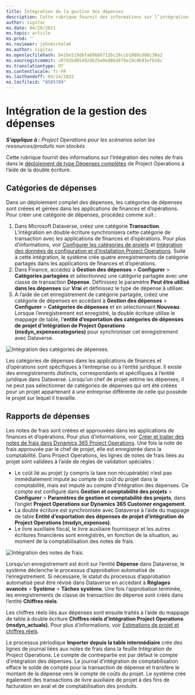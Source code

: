 ```yaml
---
title: Intégration de la gestion des dépenses
description: Cette rubrique fournit des informations sur l’intégration des notes de frais dans Project Operations à l’aide de la double écriture.
author: sigitac
ms.date: 04/28/2021
ms.topic: article
ms.prod: ''
ms.reviewer: johnmichalak
ms.author: sigitac
ms.openlocfilehash: b41be519dbfa89668712bc28ccb1888cd08c38a2
ms.sourcegitcommit: c0792bd65d92db25e0e8864879a19c4b93efb10c
ms.translationtype: HT
ms.contentlocale: fr-FR
ms.lasthandoff: 04/14/2022
ms.locfileid: "8585789"
---
```

# <a name="expense-management-integration"></a>Intégration de la gestion des dépenses

_**S’applique à :** Project Operations pour les scénarios selon les ressources/produits non stockés_

Cette rubrique fournit des informations sur l’intégration des notes de frais dans le [déploiement de type Dépenses complètes](../expense/expense-overview.md) de Project Operations à l’aide de la double écriture.

## <a name="expense-categories"></a>Catégories de dépenses

Dans un déploiement complet des dépenses, les catégories de dépenses sont créées et gérées dans les applications de finances et d’opérations. Pour créer une catégorie de dépenses, procédez comme suit :

1. Dans Microsoft Dataverse, créez une catégorie **Transaction**. L’intégration en double écriture synchronisera cette catégorie de transaction avec les applications de finances et d’opérations. Pour plus d’informations, voir [Configurer les catégories de projets](/dynamics365/project-operations/project-accounting/configure-project-categories) et [Intégration des données de configuration et d’installation Project Operations](resource-dual-write-setup-integration.md). Suite à cette intégration, le système crée quatre enregistrements de catégorie partagés dans les applications de finances et d’opérations.
2. Dans Finance, accédez à **Gestion des dépenses** > **Configurer** > **Catégories partagées** et sélectionnez une catégorie partagée avec une classe de transaction **Dépense**. Définissez le paramètre **Peut être utilisé dans les dépenses** sur **Vrai** et définissez le type de dépense à utiliser.
3. À l’aide de cet enregistrement de catégorie partagée, créez une catégorie de dépenses en accédant à **Gestion des dépenses** > **Configurer** > **Catégories de dépenses** et en sélectionnant **Nouveau**. Lorsque l’enregistrement est enregistré, la double écriture utilise le mappage de table, l’**entité d’exportation des catégories de dépenses de projet d’intégration de Project Operations (msdyn\_expensecategories)** pour synchroniser cet enregistrement avec Dataverse.

  ![Intégration des catégories de dépenses.](./media/DW6ExpenseCategories.png)

Les catégories de dépenses dans les applications de finances et d’opérations sont spécifiques à l’entreprise ou à l’entité juridique. Il existe des enregistrements distincts, correspondants et spécifiques à l’entité juridique dans Dataverse. Lorsqu’un chef de projet estime les dépenses, il ne peut pas sélectionner de catégories de dépenses qui ont été créées pour un projet appartenant à une entreprise différente de celle qui possède le projet sur lequel il travaille. 

## <a name="expense-reports"></a>Rapports de dépenses

Les notes de frais sont créées et approuvées dans les applications de finances et d’opérations. Pour plus d’informations, voir [Créer et traiter des notes de frais dans Dynamics 365 Project Operations](/learn/modules/create-process-expense-reports/). Une fois la note de frais approuvée par le chef de projet, elle est enregistrée dans la comptabilité. Dans Project Operations, les lignes de notes de frais liées au projet sont validées à l’aide de règles de validation spéciales :

  - Le coût lié au projet (y compris la taxe non récupérable) n’est pas immédiatement imputé au compte de coût du projet dans la comptabilité, mais est imputé au compte d’intégration des dépenses. Ce compte est configuré dans **Gestion et comptabilité des projets** > **Configurer** > **Paramètres de gestion et comptabilité des projets**, dans l’onglet **Project Operations sur Dynamics 365 Customer engagement**.
  - La double écriture est synchronisée avec Dataverse à l’aide du mappage de table **Entité d’exportation des dépenses de projet d’intégration de Project Operations (msdyn\_expenses)**.
  - Le livre auxiliaire fiscal, le livre auxiliaire fournisseur et les autres écritures financières sont enregistrés, en fonction de la situation, au moment de la comptabilisation des notes de frais.

  ![Intégration des notes de frais.](./media/DW6ExpenseReports.png)

Lorsqu’un enregistrement est écrit sur l’entité **Dépense** dans Dataverse, le système déclenche le processus d’approbation automatisé de l’enregistrement. Si nécessaire, le statut du processus d’approbation automatisé peut être révisé dans Dataverse en accédant à **Réglages avancés** > **Système** > **Tâches système**. Une fois l’approbation terminée, les enregistrements de classe de transaction de dépense sont créés dans l’entité **Chiffres réels**.

Les chiffres réels liés aux dépenses sont ensuite traités à l’aide du mappage de table à double écriture **Chiffres réels d’intégration Project Operations (msdyn\_actuals)**. Pour plus d’informations, voir [Estimations de projet et chiffres réels](resource-dual-write-estimates-actuals.md).

Le processus périodique **Importer depuis la table intermédiaire** crée des lignes de journal liées aux notes de frais dans la feuille Intégration de Project Operations. Le compte de contrepartie est par défaut le compte d’intégration des dépenses. Le journal d’intégration de comptabilisation efface le solde de compte pour la transaction de dépense et transfère le montant de la dépense vers le compte de coûts du projet. Le système crée également des transactions de livre auxiliaire de projet à des fins de facturation en aval et de comptabilisation des produits.
